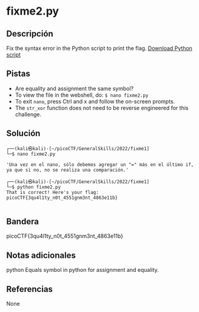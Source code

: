 # fixme2.py
## Descripción
Fix the syntax error in the Python script to print the flag. [Download Python script](https://artifacts.picoctf.net/c/5/fixme2.py)
## Pistas
- Are equality and assignment the same symbol?
- To view the file in the webshell, do: `$ nano fixme2.py`
- To exit `nano`, press Ctrl and x and follow the on-screen prompts.
- The `str_xor` function does not need to be reverse engineered for this challenge.

## Solución
```shell
┌──(kali㉿kali)-[~/picoCTF/GeneralSkills/2022/fixme1]
└─$ nano fixme2.py

'Una vez en el nano, sólo debemos agregar un "=" más en el último if, ya que si no, no se realiza una comparación.'

┌──(kali㉿kali)-[~/picoCTF/GeneralSkills/2022/fixme1]
└─$ python fixme2.py
That is correct! Here's your flag: picoCTF{3qu4l1ty_n0t_4551gnm3nt_4863e11b}


```

## Bandera
picoCTF{3qu4l1ty_n0t_4551gnm3nt_4863e11b}


## Notas adicionales
python
Equals symbol in python for assignment and equality.

## Referencias
None

